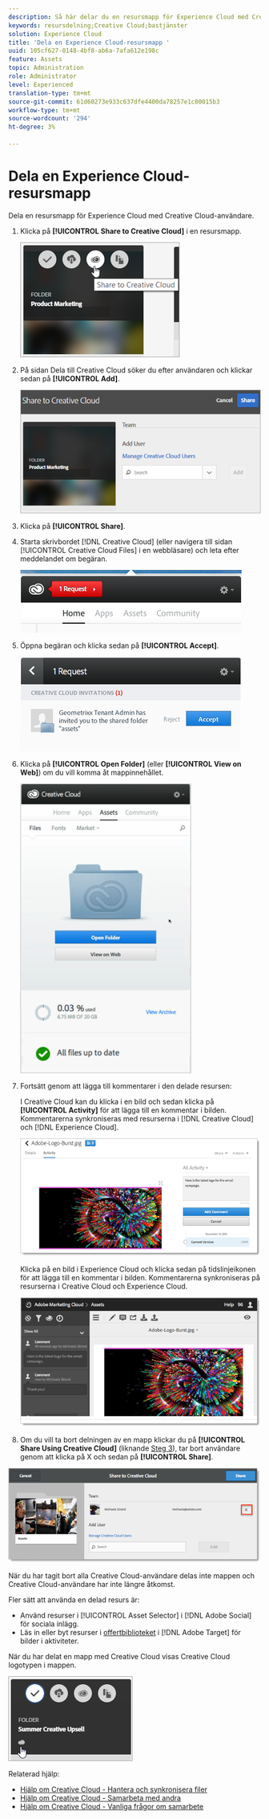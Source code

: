 ```yaml
---
description: Så här delar du en resursmapp för Experience Cloud med Creative Cloud-användare.
keywords: resursdelning;Creative Cloud;bastjänster
solution: Experience Cloud
title: 'Dela en Experience Cloud-resursmapp '
uuid: 105cf627-0148-4bf8-ab6a-7afa612e198c
feature: Assets
topic: Administration
role: Administrator
level: Experienced
translation-type: tm+mt
source-git-commit: 61d60273e933c637dfe4400da78257e1c80015b3
workflow-type: tm+mt
source-wordcount: '294'
ht-degree: 3%

---
```



# Dela en Experience Cloud-resursmapp

Dela en resursmapp för Experience Cloud med Creative Cloud-användare.

1. Klicka på **[!UICONTROL Share to Creative Cloud]** i en resursmapp.

   ![Stegresultat](assets/asset-share-cc.png)
1. På sidan Dela till Creative Cloud söker du efter användaren och klickar sedan på **[!UICONTROL Add]**.

   ![](assets/asset-share-cc-page.png)

1. Klicka på **[!UICONTROL Share]**.
1. Starta skrivbordet [!DNL Creative Cloud] (eller navigera till sidan [!UICONTROL Creative Cloud Files] i en webbläsare) och leta efter meddelandet om begäran.

   ![](assets/cc_share_request.png)
1. Öppna begäran och klicka sedan på **[!UICONTROL Accept]**.

   ![Stegresultat](assets/cc_share_accept.png)
1. Klicka på **[!UICONTROL Open Folder]** (eller **[!UICONTROL View on Web]**) om du vill komma åt mappinnehållet.

   ![Stegresultat](assets/creative_cloud_open_folder.png)
1. Fortsätt genom att lägga till kommentarer i den delade resursen:

   I Creative Cloud kan du klicka i en bild och sedan klicka på **[!UICONTROL Activity]** för att lägga till en kommentar i bilden. Kommentarerna synkroniseras med resurserna i [!DNL Creative Cloud] och [!DNL Experience Cloud].

   ![](assets/asset_comment_cc.png)

   Klicka på en bild i Experience Cloud och klicka sedan på tidslinjeikonen för att lägga till en kommentar i bilden. Kommentarerna synkroniseras på resurserna i Creative Cloud och Experience Cloud.

   ![](assets/asset_comment_mac.png)

1. Om du vill ta bort delningen av en mapp klickar du på **[!UICONTROL Share Using Creative Cloud]** (liknande [Steg 3](../experience-cloud-assets/t-share-creative-cloud.md#step_BA17CFA185284641A9B878BA29551996)), tar bort användare genom att klicka på X och sedan på **[!UICONTROL Share]**.

![](assets/asset_remove_user.png)

När du har tagit bort alla Creative Cloud-användare delas inte mappen och Creative Cloud-användare har inte längre åtkomst.

Fler sätt att använda en delad resurs är:

* Använd resurser i [!UICONTROL Asset Selector] i [!DNL Adobe Social] för sociala inlägg.
* Läs in eller byt resurser i [offertbiblioteket](https://docs.adobe.com/help/en/target/using/experiences/offers/manage-content.html) i [!DNL Adobe Target] för bilder i aktiviteter.

När du har delat en mapp med Creative Cloud visas Creative Cloud logotypen i mappen.

![](assets/asset-cc-logo.png)

Relaterad hjälp:

* [Hjälp om Creative Cloud - Hantera och synkronisera filer](https://helpx.adobe.com/creative-cloud/help/sync-files.html)
* [Hjälp om Creative Cloud - Samarbeta med andra](https://helpx.adobe.com/creative-cloud/help/collaboration.html)
* [Hjälp om Creative Cloud - Vanliga frågor om samarbete](https://helpx.adobe.com/creative-cloud/help/collaboration-faq.html)
